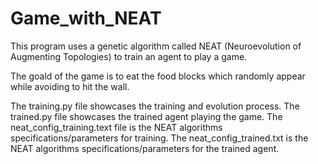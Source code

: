 # Game_with_NEAT
This program uses a genetic algorithm called NEAT (Neuroevolution of Augmenting Topologies) to train an agent to play a game.

The goald of the game is to eat the food blocks which randomly appear while avoiding to hit the wall. 

The training.py file showcases the training and evolution process.
The trained.py file showcases the trained agent playing the game. 
The neat_config_training.text file is the NEAT algorithms specifications/parameters for training.
The neat_config_trained.txt is the NEAT algorithms specifications/parameters for the trained agent.
